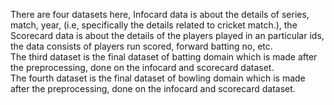 There are four datasets here, Infocard data is about the details of series, match, year, (i.e, specifically the details related to cricket match.), the Scorecard data is about the details
of the players played in an particular ids, the data consists of players run scored, forward batting no, etc.<br>
The third dataset is the final dataset of batting domain which is made after the preprocessing, done on the infocard and scorecard dataset.<br>
The fourth dataset is the final dataset of bowling domain which is made after the preprocessing, done on the infocard and scorecard dataset.
